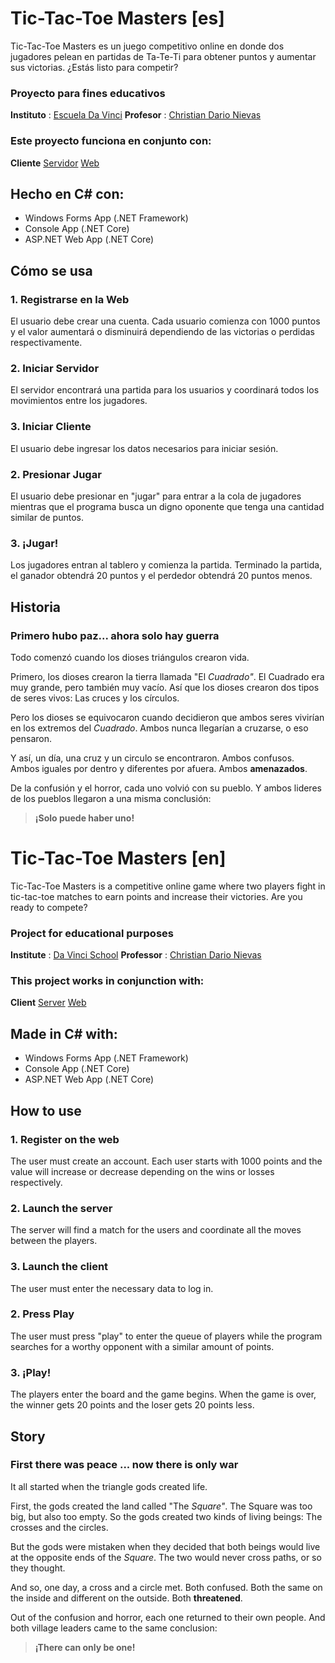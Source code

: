 # Tic-Tac-Toe Masters [es]
Tic-Tac-Toe Masters es un juego competitivo online en donde dos jugadores pelean en partidas de Ta-Te-Ti para obtener puntos y aumentar sus victorias.
¿Estás listo para competir?

### Proyecto para fines educativos
**Instituto** : [Escuela Da Vinci](https://www.davinci.edu.ar)
**Profesor** : [Christian Dario Nievas](https://www.github.com/CDNievas)

### Este proyecto funciona en conjunto con:
**Cliente**
[Servidor](https://github.com/FrancoPozzettiDV/TTTM-Server)
[Web](https://github.com/FrancoPozzettiDV/TTTM-Web)

## Hecho en C# con:
 - Windows Forms App (.NET Framework)
 - Console App (.NET Core)
 - ASP.NET Web App (.NET Core)

## Cómo se usa

### 1. Registrarse en la Web
El usuario debe crear una cuenta. Cada usuario comienza con 1000 puntos y el valor aumentará o disminuirá dependiendo de las victorias o perdidas respectivamente.
### 2. Iniciar Servidor
El servidor encontrará una partida para los usuarios y coordinará todos los movimientos entre los jugadores.
### 3. Iniciar Cliente 
El usuario debe ingresar los datos necesarios para iniciar sesión.
### 2. Presionar Jugar
El usuario debe presionar en "jugar" para entrar a la cola de jugadores mientras que el programa busca un digno oponente que tenga una cantidad similar de puntos.
### 3. ¡Jugar!
Los jugadores entran al tablero y comienza la partida. Terminado la partida, el ganador obtendrá 20 puntos y el perdedor obtendrá 20 puntos menos.


## Historia

### Primero hubo paz... ahora solo hay guerra
Todo comenzó cuando los dioses triángulos crearon vida. 

Primero, los dioses crearon la tierra llamada "El *Cuadrado"*. 
El Cuadrado era muy grande, pero también muy vacío.
Así que los dioses crearon dos tipos de seres vivos: Las cruces y los círculos.

Pero los dioses se equivocaron cuando decidieron que ambos seres vivirían  en los extremos del *Cuadrado*. Ambos nunca llegarían a cruzarse, o eso pensaron.

Y así, un día, una cruz y un circulo se encontraron. 
Ambos confusos. 
Ambos iguales por dentro y diferentes por afuera. 
Ambos **amenazados**.

De la confusión y el horror, cada uno volvió con su pueblo. Y ambos lideres de los pueblos llegaron a una misma conclusión:
> **¡Solo puede haber uno!**


# Tic-Tac-Toe Masters [en]
Tic-Tac-Toe Masters is a competitive online game where two players fight in tic-tac-toe matches to earn points and increase their victories.
Are you ready to compete?

### Project for educational purposes
**Institute** : [Da Vinci School](https://www.davinci.edu.ar)
**Professor** : [Christian Dario Nievas](https://www.github.com/CDNievas)

### This project works in conjunction with:
**Client**
[Server](https://github.com/FrancoPozzettiDV/TTTM-Server)
[Web](https://github.com/FrancoPozzettiDV/TTTM-Web)

## Made in C# with:
 - Windows Forms App (.NET Framework)
 - Console App (.NET Core)
 - ASP.NET Web App (.NET Core)
 
 ## How to use

### 1. Register on the web
The user must create an account. Each user starts with 1000 points and the value will increase or decrease depending on the wins or losses respectively.
### 2. Launch the server
The server will find a match for the users and coordinate all the moves between the players.
### 3. Launch the client
The user must enter the necessary data to log in.
### 2. Press Play
The user must press "play" to enter the queue of players while the program searches for a worthy opponent with a similar amount of points.
### 3. ¡Play!
The players enter the board and the game begins. When the game is over, the winner gets 20 points and the loser gets 20 points less.


## Story

### First there was peace ... now there is only war
It all started when the triangle gods created life. 

First, the gods created the land called "The *Square"*. 
The Square was too big, but also too empty.
So the gods created two kinds of living beings: The crosses and the circles.

But the gods were mistaken when they decided that both beings would live at the opposite ends of the *Square*. The two would never cross paths, or so they thought.

And so, one day, a cross and a circle met. 
Both confused. 
Both the same on the inside and different on the outside. 
Both **threatened**.

Out of the confusion and horror, each one returned to their own people. And both village leaders came to the same conclusion:
> **¡There can only be one!**
